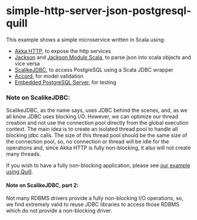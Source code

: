 # simple-http-server-json-postgresql-quill

This example shows a simple microservice written in Scala using:

- [Akka HTTP](http://doc.akka.io/docs/akka-http/current/scala/http/), to expose the http services
- [Jackson](http://wiki.fasterxml.com/JacksonHome) and [Jackson Module Scala](https://github.com/FasterXML/jackson-module-scala), to parse json into scala objects and vice versa
- [ScalikeJDBC](http://scalikejdbc.org/), to access PostgreSQL using a Scala JDBC wrapper
- [Accord](http://wix.github.io/accord/), for model validation
- [Embedded PostgreSQL Server](https://github.com/yandex-qatools/postgresql-embedded), for testing

### Note on ScalikeJDBC:
ScalikeJDBC, as the name says, uses JDBC behind the scenes, and, as we all know JDBC uses blocking I/O.
However, we can optimize our thread creation and not use the connection pool directly from the global execution context. The main idea is to create an isolated thread pool to handle all blocking jdbc calls. The size of this thread pool should be the same size of the connection pool, so, no connection or thread will be idle for the operations and, since Akka HTTP is fully non-blocking, it also will not create many threads.

If you wish to have a fully non-blocking application, please see [our example using Quill](https://github.com/gabfssilva/akka-http-microservice-templates/tree/master/simple-http-server-json-postgresql-quill).

#### Note on ScalikeJDBC, part 2:
Not many RDBMS drivers provide a fully non-blocking I/O operations, so, we find extremely valid to reuse JDBC libraries to access those RDBMS which do not provide a non-blocking driver.
